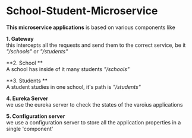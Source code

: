 # School-Student-Microservice  

**This microservice applications** is based on various components like  

**1. Gateway**  
this intercepts all the requests and send them to the correct service, be it *"/schools"* or  *"/students"*  

**2. School **  
A school has inside of it many students  *"/schools"*  

**3. Students **  
A student studies in one school, it's path is *"/students"* 

**4. Eureka Server**  
we use the eureka server to check the states of the varoius applications  

**5. Configuration server**  
we use a configuration server to store all the application properties in a single 'component'
